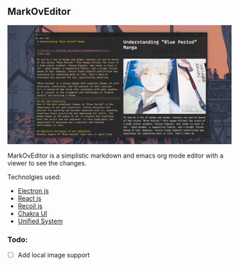 ## MarkOvEditor

![](./public/background.png)

MarkOvEditor is a simplistic markdown and emacs org mode editor with a viewer to see the changes.

Technolgies used:
- [Electron js]()
- [React js]()
- [Recoil js]()
- [Chakra UI]()
- [Unified System]()

### Todo:

- [ ] Add local image support
